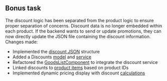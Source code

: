 ## Bonus task 

The discount logic has been separated from the product logic to ensure proper separation of concerns. Discount data is no longer embedded within each product. If the backend wants to send or update promotions, they can now directly update the JSON file containing the discount information.
Changes made:

-   Implemented the [discount JSON](https://git.foxminded.ua/foxstudent102868/angular/-/blob/task-bonus-discounts/assets/mock-data/task-3-2/items.json) structure
-   Added a Discounts [model](https://git.foxminded.ua/foxstudent102868/angular/-/blob/task-bonus-discounts/src/app/shared/models/discounts.model.ts) and [service](https://git.foxminded.ua/foxstudent102868/angular/-/blob/task-bonus-discounts/src/app/shared/services/discounts.service.ts)
-   Refactored the [GoodsListComponent](https://git.foxminded.ua/foxstudent102868/angular/-/blob/task-bonus-discounts/src/app/shared/components/goods-list/goods-list.component.ts) to integrate the discount service
-   Linked discounts to [product items](https://git.foxminded.ua/foxstudent102868/angular/-/blob/task-bonus-discounts/src/app/shared/components/goods-list/goods-list.component.html) based on product IDs
-   Implemented dynamic pricing display with discount [calculations](https://git.foxminded.ua/foxstudent102868/angular/-/blob/task-bonus-discounts/src/app/shared/components/goods-item/goods-item.component.ts)
